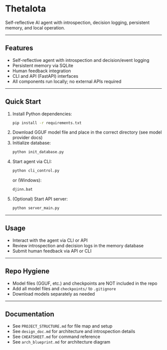 # ThetaIota

Self-reflective AI agent with introspection, decision logging, persistent memory, and local operation.

---

## Features
- Self-reflective agent with introspection and decision/event logging
- Persistent memory via SQLite
- Human feedback integration
- CLI and API (FastAPI) interfaces
- All components run locally; no external APIs required

---

## Quick Start
1. Install Python dependencies:
   ```sh
   pip install -r requirements.txt
   ```
2. Download GGUF model file and place in the correct directory (see model provider docs)
3. Initialize database:
   ```sh
   python init_database.py
   ```
4. Start agent via CLI:
   ```sh
   python cli_control.py
   ```
   or (Windows):
   ```sh
   djinn.bat
   ```
5. (Optional) Start API server:
   ```sh
   python server_main.py
   ```

---

## Usage
- Interact with the agent via CLI or API
- Review introspection and decision logs in the memory database
- Submit human feedback via API or CLI

---

## Repo Hygiene
- Model files (GGUF, etc.) and checkpoints are NOT included in the repo
- Add all model files and `checkpoints/` to `.gitignore`
- Download models separately as needed

---

## Documentation
- See `PROJECT_STRUCTURE.md` for file map and setup
- See `design_doc.md` for architecture and introspection details
- See `CHEATSHEET.md` for command reference
- See `arch_blueprint.md` for architecture diagram
